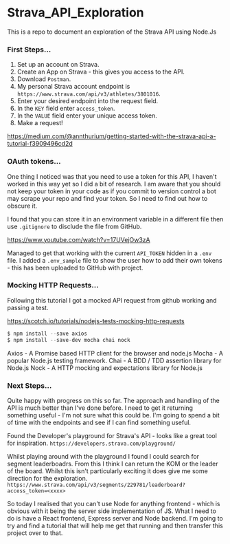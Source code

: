 # Strava_API_Exploration

This is a repo to document an exploration of the Strava API using Node.Js

### First Steps...

1. Set up an account on Strava.
2. Create an App on Strava - this gives you access to the API.
3. Download `Postman`.
4. My personal Strava account endpoint is `https://www.strava.com/api/v3/athletes/3801016`.
5. Enter your desired endpoint into the request field.
6. In the `KEY` field enter `access_token`.
7. In the `VALUE` field enter your unique access token.
8. Make a request!

https://medium.com/@annthurium/getting-started-with-the-strava-api-a-tutorial-f3909496cd2d

### OAuth tokens...

One thing I noticed was that you need to use a token for this API, I haven't worked in this way yet so I did a bit of research. I am aware that you should not keep your token in your code as if you commit to version control a bot may scrape your repo and find your token. So I need to find out how to obscure it.

I found that you can store it in an environment variable in a different file then use `.gitignore` to disclude the file from GitHub.

https://www.youtube.com/watch?v=17UVejOw3zA

Managed to get that working with the current `API_TOKEN` hidden in a `.env` file. I added a `.env_sample` file to show the user how to add their own tokens - this has been uploaded to GitHub with project.

### Mocking HTTP Requests...

Following this tutorial I got a mocked API request from github working and passing a test.

https://scotch.io/tutorials/nodejs-tests-mocking-http-requests

```js
$ npm install --save axios
$ npm install --save-dev mocha chai nock
```

Axios - A Promise based HTTP client for the browser and node.js
Mocha - A popular Node.js testing framework.
Chai - A BDD / TDD assertion library for Node.js
Nock - A HTTP mocking and expectations library for Node.js

### Next Steps...

Quite happy with progress on this so far. The approach and handling of the API is much better than I've done before. I need to get it returning something useful - I'm not sure what this could be. I'm going to spend a bit of time with the endpoints and see if I can find something useful.

Found the Developer's playground for Strava's API - looks like a great tool for inspiration.
`https://developers.strava.com/playground/`

Whilst playing around with the playground I found I could search for segment leaderboadrs. From this I think I can return the KOM or the leader of the board. Whilst this isn't particularly exciting it does give me some direction for the exploration.
`https://www.strava.com/api/v3/segments/229781/leaderboard?access_token=<xxxx>`

So today I realised that you can't use Node for anything frontend - which is obvious with it being the server side implementation of JS. What I need to do is have a React frontend, Express server and Node backend. I'm going to try and find a tutorial that will help me get that running and then transfer this project over to that.
